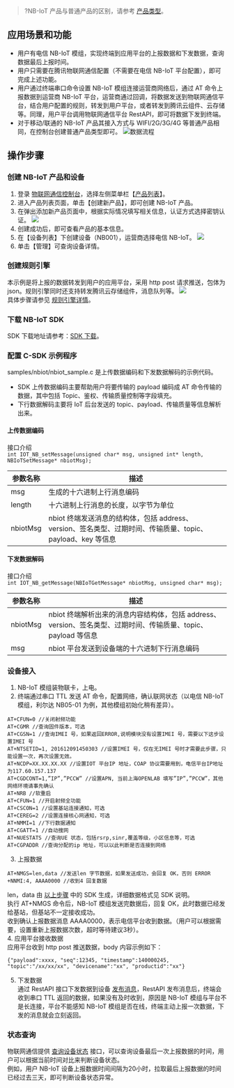 >?NB-IoT 产品与普通产品的区别，请参考 [产品类型](https://cloud.tencent.com/document/product/634/18348)。

## 应用场景和功能
- 用户有电信 NB-IoT 模组，实现终端到应用平台的上报数据和下发数据，查询数据最后上报时间。  
- 用户只需要在腾讯物联网通信配置（不需要在电信 NB-IoT 平台配置），即可完成上述功能。  
- 用户通过终端串口命令设置 NB-IoT 模组连接运营商网络后，通过 AT 命令上报数据到运营商 NB-IoT 平台，运营商通过回调，将数据发送到物联网通信平台，结合用户配置的规则，转发到用户平台，或者转发到腾讯云组件、云存储等。同理，用户平台调用物联网通信平台 RestAPI，即可将数据下发到终端。
- 对于移动/联通的 NB-IoT 产品其接入方式与 WIFI/2G/3G/4G 等普通产品相同，在控制台创建普通产品类型即可。
![数据流程](https://main.qcloudimg.com/raw/8d320cf009b8f405760a2b12b94e91f5/NB-IoT_freamwork.png)

## 操作步骤
### 创建 NB-IoT 产品和设备
1. 登录 [物联网通信控制台](https://console.cloud.tencent.com/iotcloud)，选择左侧菜单栏【[产品列表](https://console.cloud.tencent.com/iotcloud/products)】。
2. 进入产品列表页面，单击【创建新产品】，即可创建 NB-IoT 产品。  
3. 在弹出添加新产品页面中，根据实际情况填写相关信息，认证方式选择密钥认证。
![](https://main.qcloudimg.com/raw/1b9ba5e7e77e6af33d96ac2db5d66427.png)
4. 创建成功后，即可查看产品的基本信息。  
5. 在【设备列表】下创建设备（NB001），运营商选择电信 NB-IoT。 
![](https://main.qcloudimg.com/raw/b4ad2d17973e47e419b41528c82331d4.png)
6. 单击【管理】可查询设备详情。  


### 创建规则引擎
本示例是将上报的数据转发到用户的应用平台，采用 http post 请求推送，包体为 json。规则引擎同时还支持转发腾讯云存储组件，消息队列等。 
![](https://main.qcloudimg.com/raw/ff7f0c70c574d37d5c27d712c14c5062.png)  
具体步骤请参见 [规则引擎详情](https://cloud.tencent.com/document/product/634/14446)。

### 下载 NB-IoT SDK
SDK 下载地址请参考：[SDK 下载](https://cloud.tencent.com/document/product/634/11928)。

### 配置 C-SDK 示例程序
samples/nbiot/nbiot_sample.c 是上传数据编码和下发数据解码的示例代码。  
- SDK 上传数据编码主要帮助用户将要传输的 payload 编码成 AT 命令传输的数据，其中包括 Topic、鉴权、传输质量控制等字段填充。  
- 下行数据解码主要将 IoT 后台发送的 topic、payload、传输质量等信息解析出来。 

#### 上传数据编码
接口介绍  
`int IOT_NB_setMessage(unsigned char* msg, unsigned int* length, NBIoTSetMessage* nbiotMsg);`  

| 参数名称 | 描述 | 
|---------|---------|
| msg | 生成的十六进制上行消息编码 | 
| length | 十六进制上行消息的长度，以字节为单位 | 
| nbiotMsg | nbiot 终端发送消息的结构体，包括 address、 version、签名类型、过期时间、传输质量、topic、payload、key 等信息  | 


 
#### 下发数据解码
接口介绍  
`int IOT_NB_getMessage(NBIoTGetMessage* nbiotMsg, unsigned char* msg);` 

| 参数名称| 描述 | 
|---------|---------|
| nbiotMsg | nbiot 终端解析出来的消息内容结构体，包括 address、version、签名类型、过期时间、传输质量、topic、payload 等信息  | 
|msg | nbiot 平台发送到设备端的十六进制下行消息编码  |



###  设备接入
1. NB-IoT 模组装物联卡，上电。  
2. 终端通过串口 TTL 发送 AT 命令，配置网络，确认联网状态（以电信 NB-IoT 模组，利尔达 NB05-01 为例，其他模组初始化稍有差异）。 
```
AT+CFUN=0 //关闭射频功能
AT+CGMR //查询固件版本，可选
AT+CGSN=1 //查询IMEI 号，如果返回ERROR,说明模块没有设置IMEI 号，需要以下这步设置IMEI 号
AT+NTSETID=1, 201612091450303 //设置IMEI 号，仅在无IMEI 号时才需要此步骤，只能设置一次，再次设置无效。
AT+NCDP=XX.XX.XX.XX //设置IOT 平台IP 地址，COAP 协议需要用到，电信平台IP地址为117.60.157.137
AT+CGDCONT=1,”IP”,”PCCW” //设置APN, 当前上海OPENLAB 填写”IP”,”PCCW”，其他网络环境请事先确认 
AT+NRB //软重启
AT+CFUN=1 //开启射频全功能
AT+CSCON=1 //设置基站连接通知，可选
AT+CEREG=2 //设置连接核心网通知，可选
AT+NMMI=1 //下行数据通知
AT+CGATT=1 //自动搜网
AT+NUESTATS //查询UE 状态，包括rsrp,sinr,覆盖等级，小区信息等，可选
AT+CGPADDR //查询分配的ip 地址，可以以此判断是否连接到网络  
```
3. 上报数据  
```
AT+NMGS=len,data //发送len 字节数据，如果发送成功，会回复 OK，否则 ERROR
+NNMI:4, AAAA0000 //收到4 回复数据
```
len，data 由 [以上步骤](https://cloud.tencent.com/document/product/634/18349#.E9.85.8D.E7.BD.AE-c-sdk-.E7.A4.BA.E4.BE.8B.E7.A8.8B.E5.BA.8F) 中的 SDK 生成，详细数据格式见 SDK 说明。  
执行 AT+NMGS 命令后，NB-IoT 模组发送完数据后，回复 OK，此时数据已经发给基站，但基站不一定接收成功。  
收到确认上报数据消息 AAAA0000，表示电信平台收到数据。（用户可以根据需要，设置重新上报数据次数，超时等待建议3秒）。  
4. 应用平台接收数据  
应用平台收到 http post 推送数据，body 内容示例如下：
```
{"payload":xxxx, "seq":12345, "timestamp":140000245, "topic":"/xx/xx/xx", "devicename":"xx", "productid":"xx"}
```  
5. 下发数据   
通过 RestAPI 接口下发数据到设备 [发布消息](https://cloud.tencent.com/document/product/634/12278)，RestAPI 发布消息后，终端会收到串口 TTL 返回的数据，如果没有及时收到，原因是 NB-IoT 模组与平台不是长连接，平台不能感知 NB-IoT 模组是否在线，终端主动上报一次数据，下发的消息就会立刻返回。 
 
### 状态查询
物联网通信提供 [查询设备状态](https://cloud.tencent.com/document/product/634/18341) 接口，可以查询设备最后一次上报数据的时间，用户可以根据当前时间对比来判断设备状态。  
例如，用户 NB-IoT 设备上报数据时间间隔为20小时，拉取最后上报数据的时间已经过去三天，即可判断设备状态异常。  










